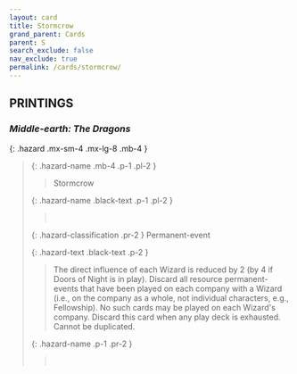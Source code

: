```yaml
---
layout: card
title: Stormcrow
grand_parent: Cards
parent: S
search_exclude: false
nav_exclude: true
permalink: /cards/stormcrow/
---
```


## PRINTINGS


### _Middle-earth: The Dragons_

{: .hazard .mx-sm-4 .mx-lg-8 .mb-4 }
> {: .hazard-name .mb-4 .p-1 .pl-2 }
> > <div class="hazard-mp"></div>
> > <div class="card-name">Stormcrow</div>
>
> {: .hazard-name .black-text .p-1 .pl-2 }
> > &nbsp;
>
> {: .hazard-classification .pr-2 }
> Permanent-event
>
> {: .hazard-text .black-text .p-2 }
> > The direct influence of each Wizard is reduced by 2 (by 4 if Doors of Night is in play). Discard all resource permanent-events that have been played on each company with a Wizard (i.e., on the company as a whole, not individual characters, e.g., Fellowship). No such cards may be played on each Wizard's company. Discard this card when any play deck is exhausted. Cannot be duplicated. 
>
> {: .hazard-name .p-1 .pr-2 }
> > <div class="card-shield"></div>
> > <div class="card-corruption">&nbsp;</div>
